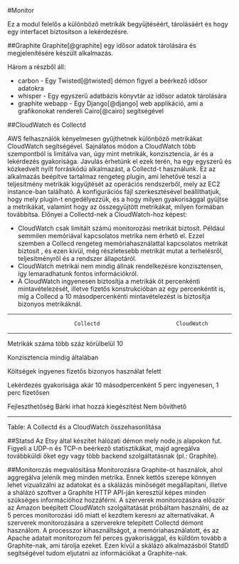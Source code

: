 #Monitor

Ez a modul felelős a különböző metrikák begyüjtéséért, tárolásáért és hogy egy interfacet biztosítson a lekérdezésre.


##Graphite
Graphite[@graphite] egy idősor adatok tárolására és megjelenítésére készült alkalmazás.

Három a részből áll:

* carbon - Egy Twisted[@twisted] démon figyel a beérkező idősor adatokra
* whisper - Egy egyszerű adatbázis könyvtár az idősor adatok tárolására
* graphite webapp - Egy Django[@django] web applikáció, ami a grafikonokat rendereli Cairo[@cairo] segítségével


##CloudWatch és Collectd

AWS felhasználók kényelmesen gyűjthetnek különböző metrikákat CloudWatch segítségével. Sajnálatos módon a CloudWatch több szempontból is limitálva van, úgy mint metrikák, konzisztencia, ár és a lekérdezés gyakorisága.
Javulás érhetünk el ezek terén, ha egy egyszerű és közkedvelt nyílt forráskódú alkalmazást, a Collectd-t használunk. Ez az alkalmazás beépítve tartalmaz rengeteg plugin, ami lehetővé teszi a teljesítmény metrikák kigyűjtését az operációs rendszerből, mely az EC2 instance-ban található. A konfigurációs fájl szerkesztésével beállíthatjuk, hogy mely plugin-t engedélyezzük, és a hogy milyen gyakorisággal gyüjtse a metrikákat, valamint hogy az összegyűjtött metrikákat, milyen formában továbbítsa.
Előnyei a Collectd-nek a CloudWatch-hoz képest:

* CloudWatch csak limitált számú monitorozási metrikát biztosít. Például semmilen memóriával kapcsolatos metrika nem érhető el. Ezzel szemben a Collecd rengeteg memóriahasználattal kapcsolatos metrikát biztosít , és ezen kívül, még részletesebb metrikát mutat a terhelésről, teljesítményről és a rendszer állapotáról.
* CloudWatch metrikái nem mindig állnak rendelkezésre konzisztensen, így lemaradhatunk fontos információkról.
* A CloudWatch ingyenesen biztosítja a metrikák öt percenkénti mintavételezését, illetve fizetős konstrukcióban az egy percenkéntit is, míg a Collecd a 10 másodpercenkénti mintavételezést is biztosítja bizonyos metrikáknál.

------------------------ ------------------------------- -------------------
                         Collectd                        CloudWatch
------------------------ ------------------------------- -------------------
Metrikák száma           több száz                       körülbelül 10

Konzisztencia            mindig                          általában

Költségek                ingyenes                        fizetős bizonyos
                                                         használat felett 
 
Lekérdezés gyakorisága   akár 10 másodpercenként         5 perc ingyenesen,
                                                         1 perc fizetősen

Fejleszthetőség          Bárki írhat hozzá kiegészítést  Nem bővíthető
------------------------ ------------------------------- -------------------

Table: A Collectd és a CloudWatch összehasonlítása

##Statsd
Az Etsy által készítet hálózati démon mely node.js alapokon fut. Figyeli a UDP-n és TCP-n beérkező statisztikákat, majd agregálva továbbküldi őket egy vagy több backend szolgáltatásnak (pl.: Graphite).

##Monitorozás megvalósítása
Monitorozásra Graphite-ot használok, ahol aggregálva jelenik meg minden metrika. Ennek kettős szerepe könnyen lehet vizualizálni az adatokat és a skálázás minőségét megállapítani, illetve a shálázó szoftver a Graphite HTTP API-ján keresztül képes minden szükséges információhoz hozzáférni.
A szerverek monitorozására először az Amazon beépített CloudWatch szolgáltatását próbáltam használni, de az 5 perces monitorozási idő miatt el kezdtem keresni az alternatívákat.
A szerverek monitorozására a szerverekre telepített Collectd démont használom. A processzor kihasználtságot, a memóriahasználatott, és az Apache adatait monitorozom fél perces gyakorisággal, és küldöm tovább a Graphite-nak, ami tárolja ezeket. Ezen kívül a skálázó alkalmazásból StatdD segítségével tudom eljutatni az információkat a Graphite-nak.
